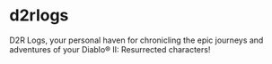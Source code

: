 # d2rlogs
D2R Logs, your personal haven for chronicling the epic journeys and adventures of your Diablo® II: Resurrected characters!
